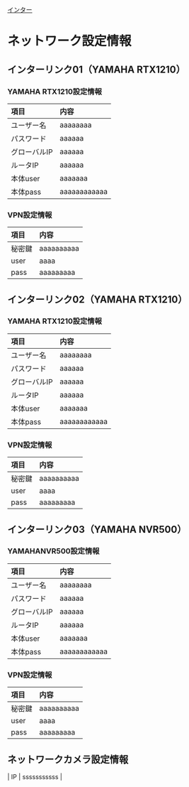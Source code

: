 
[インター](#yamahanvr500設定情報)


# ネットワーク設定情報
## インターリンク01（YAMAHA RTX1210）
### YAMAHA RTX1210設定情報
| 項目 | 内容 |
|:---|:---|
| ユーザー名 | aaaaaaaa |
| パスワード | aaaaaa |
| グローバルIP | aaaaaa |
| ルータIP | aaaaaa |
| 本体user | aaaaaaa |
| 本体pass | aaaaaaaaaaaa |
[Google]: http://www.yahoo.co.jp
### VPN設定情報
| 項目 | 内容 |
|:---|:---|
| 秘密鍵 | aaaaaaaaaa |
| user | aaaa |
| pass | aaaaaaaaa |

## インターリンク02（YAMAHA RTX1210）
### YAMAHA RTX1210設定情報
| 項目 | 内容 |
|:---|:---|
| ユーザー名 | aaaaaaaa |
| パスワード | aaaaaa |
| グローバルIP | aaaaaa |
| ルータIP | aaaaaa |
| 本体user | aaaaaaa |
| 本体pass | aaaaaaaaaaaa |
[Google]: http://www.yahoo.co.jp
### VPN設定情報
| 項目 | 内容 |
|:---|:---|
| 秘密鍵 | aaaaaaaaaa |
| user | aaaa |
| pass | aaaaaaaaa |

## インターリンク03（YAMAHA NVR500）
### YAMAHANVR500設定情報
| 項目 | 内容 |
|:---|:---|
| ユーザー名 | aaaaaaaa |
| パスワード | aaaaaa |
| グローバルIP | aaaaaa |
| ルータIP | aaaaaa |
| 本体user | aaaaaaa |
| 本体pass | aaaaaaaaaaaa |
[Google]: http://www.yahoo.co.jp
### VPN設定情報
| 項目 | 内容 |
|:---|:---|
| 秘密鍵 | aaaaaaaaaa |
| user | aaaa |
| pass | aaaaaaaaa |

## ネットワークカメラ設定情報
| IP | sssssssssss |

